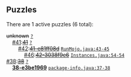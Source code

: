 ## Puzzles

There are 1 active puzzles (6 total):


<del>unknown</del> [`?`](../master/?)<br/>
&nbsp;&nbsp;&nbsp;&nbsp;[#41](https://github.com/jcabi/jcabi-dynamodb-maven-plugin/pull/41):[<del>41</del>](https://github.com/jcabi/jcabi-dynamodb-maven-plugin/pull/41) [`?`](../master/?)<br/>
&nbsp;&nbsp;&nbsp;&nbsp;&nbsp;&nbsp;&nbsp;&nbsp;[#42](https://github.com/jcabi/jcabi-dynamodb-maven-plugin/issues/42):[<del>41-e81ff08d</del>](https://github.com/jcabi/jcabi-dynamodb-maven-plugin/issues/42) [`RunMojo.java:43-45`](../master/src/main/java/com/jcabi/dynamodb/maven/plugin/RunMojo.java#L43-L45)<br/>
&nbsp;&nbsp;&nbsp;&nbsp;&nbsp;&nbsp;&nbsp;&nbsp;&nbsp;&nbsp;&nbsp;&nbsp;[#46](https://github.com/jcabi/jcabi-dynamodb-maven-plugin/issues/46):[<del>42-3038f9e6</del>](https://github.com/jcabi/jcabi-dynamodb-maven-plugin/issues/46) [`Instances.java:54-54`](../master/src/main/java/com/jcabi/dynamodb/maven/plugin/Instances.java#L54-L54)<br/>
[#38](https://github.com/jcabi/jcabi-dynamodb-maven-plugin/issues/38):[<del>38</del>](https://github.com/jcabi/jcabi-dynamodb-maven-plugin/issues/38) [`?`](../master/?)<br/>
&nbsp;&nbsp;&nbsp;&nbsp;[**38-e3be1969**]() [`package-info.java:37-38`](../master/src/main/java/com/jcabi/dynamodb/core/package-info.java#L37-L38)<br/>
